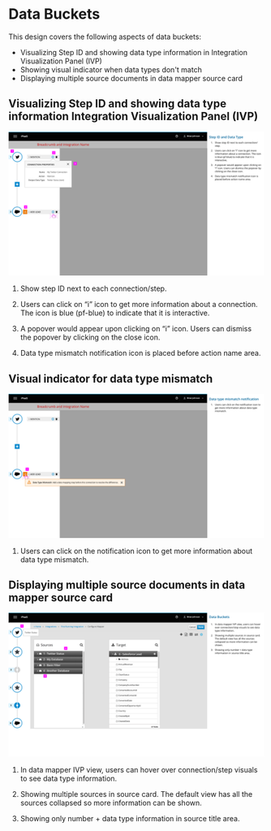 # Data Buckets

This design covers the following aspects of data buckets:
- Visualizing Step ID and showing data type information in Integration Visualization Panel (IVP)
- Showing visual indicator when data types don't match
- Displaying multiple source documents in data mapper source card

## Visualizing Step ID and showing data type information Integration Visualization Panel (IVP)

![Image of IVP step ID and data type](img/IVP_stepID_dataType.png)

1.	Show step ID next to each connection/step.

2.	Users can click on “i” icon to get more information about a connection. The icon is blue (pf-blue) to indicate that it is interactive.

3.	A popover would appear upon clicking on “i” icon. Users can dismiss the popover by clicking on the close icon.

4.	Data type mismatch notification icon is placed before action name area.

## Visual indicator for data type mismatch

![Image of data type mismatch notification](img/IVP_notif_icon.png)

1.  Users can click on the notification icon to get more information about data type mismatch.

## Displaying multiple source documents in data mapper source card

![Image of multi source docs in data mapper](img/dataBuckets_dataMapper_multSources.png)

1.	In data mapper IVP view, users can hover over connection/step visuals to see data type information.

2.	Showing multiple sources in source card. The default view has all the sources collapsed so more information can be shown.

3.	Showing only number + data type information in source title area. 
